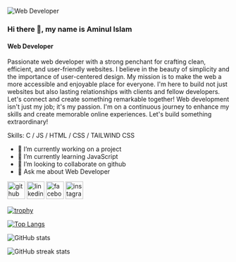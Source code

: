 ![Web Developer](https://scontent.fdac138-1.fna.fbcdn.net/v/t39.30808-6/361861717_1667972163700199_980972518407544664_n.jpg?_nc_cat=111&ccb=1-7&_nc_sid=1b51e3&_nc_eui2=AeFfnAhtoj93ns3WLonaaeX1A1ew54gd5iYDV7DniB3mJr8eHDqxO4Czz1nS6Aaqx0VIe9X-kZzA_guYt78PQnii&_nc_ohc=JBYTMS1FmQoAX9AQ3hW&_nc_ht=scontent.fdac138-1.fna&oh=00_AfBJ-pSY5N3jjog8bCkBgXize37yJBrY2Rb86hld93fsSQ&oe=6518D8FA)

### Hi there 👋, my name is Aminul Islam
#### Web Developer

Passionate web developer with a strong penchant for crafting clean, efficient, and user-friendly websites. I believe in the beauty of simplicity and the importance of user-centered design. My mission is to make the web a more accessible and enjoyable place for everyone. I'm here to build not just websites but also lasting relationships with clients and fellow developers. Let's connect and create something remarkable together! Web development isn't just my job; it's my passion. I'm on a continuous journey to enhance my skills and create memorable online experiences. Let's build something extraordinary!

Skills: C / JS / HTML / CSS / TAILWIND CSS

- 🔭 I’m currently working on a project 
- 🌱 I’m currently learning JavaScript 
- 👯 I’m looking to collaborate on github 
- 💬 Ask me about Web Developer 


[<img src='https://cdn.jsdelivr.net/npm/simple-icons@3.0.1/icons/github.svg' alt='github' height='40'>](https://github.com/aminul-cse)  [<img src='https://cdn.jsdelivr.net/npm/simple-icons@3.0.1/icons/linkedin.svg' alt='linkedin' height='40'>](https://www.linkedin.com/in/aminul-cse-2023/)  [<img src='https://cdn.jsdelivr.net/npm/simple-icons@3.0.1/icons/facebook.svg' alt='facebook' height='40'>](https://www.facebook.com/aminulislam2002)  [<img src='https://cdn.jsdelivr.net/npm/simple-icons@3.0.1/icons/instagram.svg' alt='instagram' height='40'>](https://www.instagram.com/aminul.islam.412/)  

[![trophy](https://github-profile-trophy.vercel.app/?username=aminul-cse)](https://github.com/ryo-ma/github-profile-trophy)

[![Top Langs](https://github-readme-stats.vercel.app/api/top-langs/?username=aminul-cse)](https://github.com/anuraghazra/github-readme-stats)

![GitHub stats](https://github-readme-stats.vercel.app/api?username=aminul-cse&show_icons=true)  

![GitHub streak stats](https://streak-stats.demolab.com/?user=aminul-cse)  

